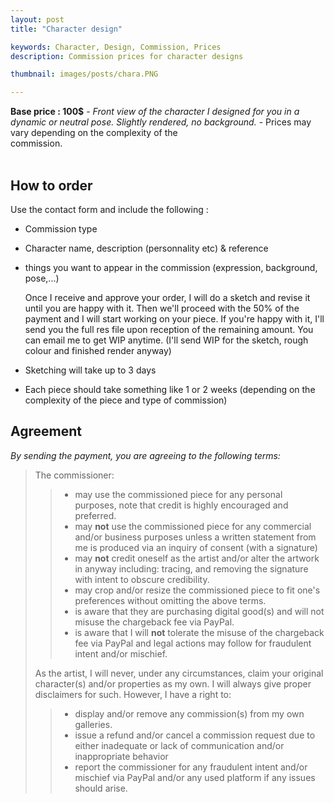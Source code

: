 ```yaml
---
layout: post
title: "Character design"

keywords: Character, Design, Commission, Prices
description: Commission prices for character designs

thumbnail: images/posts/chara.PNG

---
```

**Base price : 100$**  -  *Front view of the character I designed for you in a dynamic or neutral pose. Slightly rendered, no background.* - Prices may vary depending on the complexity of the commission.⠀⠀⠀⠀⠀⠀⠀⠀⠀⠀⠀⠀⠀⠀⠀⠀⠀⠀⠀⠀⠀⠀⠀⠀⠀⠀⠀⠀⠀⠀⠀⠀⠀⠀⠀⠀⠀⠀⠀⠀⠀⠀⠀⠀⠀⠀⠀⠀⠀⠀⠀⠀⠀⠀⠀

## How to order

Use the contact form and include the following :

- Commission type

- Character name, description (personnality etc) & reference

- things you want to appear in the commission (expression, background, pose,...)


   Once I receive and approve your order, I will do a sketch and revise it until you are happy with it. Then we'll proceed with the 50% of the payment and I will start working on your piece. If you're happy with it, I'll send you the full res file upon reception of the remaining amount. You can email me to get WIP anytime. (I'll send WIP for the sketch, rough colour and finished render anyway)

- Sketching will take up to 3 days

- Each piece should take something like 1 or 2 weeks (depending on the complexity of the piece and type of commission)



## Agreement


*By sending the payment, you are agreeing to the following terms:*

>The commissioner:
>
>>    - may use the commissioned piece for any personal purposes, note that credit is highly encouraged and preferred.
>>    - may **not** use the commissioned piece for any commercial and/or business purposes unless a written statement from me is produced via an inquiry of consent (with a signature)
>>    - may **not** credit oneself as the artist and/or alter the artwork in anyway including: tracing, and removing the signature with intent to obscure credibility.
>>    - may crop and/or resize the commissioned piece to fit one's preferences without omitting the above terms.
>>    - is aware that they are purchasing digital good(s) and will not misuse the chargeback fee via PayPal.
>>    - is aware that I will **not** tolerate the misuse of the chargeback fee via PayPal and legal actions may follow for fraudulent intent and/or mischief.
>
>
>As the artist, I will never, under any circumstances, claim your original character(s) and/or properties as my own. I will always give proper disclaimers for such. However, I have a right to:
>
>>    - display and/or remove any commission(s) from my own galleries. 
>>    - issue a refund and/or cancel a commission request due to either inadequate or lack of communication and/or inappropriate behavior
>>    - report the commissioner for any fraudulent intent and/or mischief via PayPal and/or any used platform if any issues should arise.



